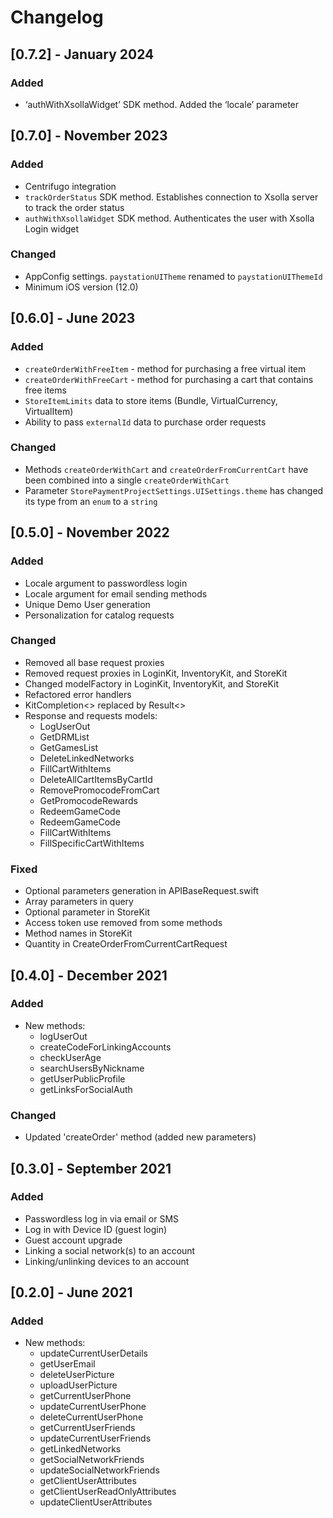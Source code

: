 # Changelog

## [0.7.2] - January 2024

### Added
  - ‘authWithXsollaWidget’ SDK method. Added the ‘locale’ parameter

## [0.7.0] - November 2023

### Added
  - Centrifugo integration
  - `trackOrderStatus` SDK method. Establishes connection to Xsolla server to track the order status
  - `authWithXsollaWidget` SDK method. Authenticates the user with Xsolla Login widget

### Changed
  - AppConfig settings. `paystationUITheme` renamed to `paystationUIThemeId`
  - Minimum iOS version (12.0)

## [0.6.0] - June 2023

### Added
  - `createOrderWithFreeItem` - method for purchasing a free virtual item
  - `createOrderWithFreeCart` - method for purchasing a cart that contains free items
  - `StoreItemLimits` data to store items (Bundle, VirtualCurrency, VirtualItem)
  - Ability to pass `externalId` data to purchase order requests

### Changed
  - Methods `createOrderWithCart` and `createOrderFromCurrentCart` have been combined into a single `createOrderWithCart`
  - Parameter `StorePaymentProjectSettings.UISettings.theme` has changed its type from an `enum` to a `string`

## [0.5.0] - November 2022

### Added
- Locale argument to passwordless login
- Locale argument for email sending methods
- Unique Demo User generation
- Personalization for catalog requests

### Changed
- Removed all base request proxies
- Removed request proxies in LoginKit, InventoryKit, and StoreKit
- Changed modelFactory in LoginKit, InventoryKit, and StoreKit
- Refactored error handlers
- KitCompletion<> replaced by Result<>
- Response and requests models:
  * LogUserOut
  * GetDRMList
  * GetGamesList
  * DeleteLinkedNetworks
  * FillCartWithItems
  * DeleteAllCartItemsByCartId
  * RemovePromocodeFromCart
  * GetPromocodeRewards
  * RedeemGameCode
  * RedeemGameCode
  * FillCartWithItems
  * FillSpecificCartWithItems

### Fixed
- Optional parameters generation in APIBaseRequest.swift
- Array parameters in query
- Optional parameter in StoreKit
- Access token use removed from some methods
- Method names in StoreKit
- Quantity in CreateOrderFromCurrentCartRequest

## [0.4.0] - December 2021

### Added
- New methods:
  * logUserOut
  * createCodeForLinkingAccounts
  * checkUserAge
  * searchUsersByNickname
  * getUserPublicProfile
  * getLinksForSocialAuth

### Changed
- Updated 'createOrder' method (added new parameters)

## [0.3.0] - September 2021

### Added
- Passwordless log in via email or SMS
- Log in with Device ID (guest login)
- Guest account upgrade
- Linking a social network(s) to an account
- Linking/unlinking devices to an account

## [0.2.0] - June 2021

### Added
- New methods:
  * updateCurrentUserDetails
  * getUserEmail
  * deleteUserPicture
  * uploadUserPicture
  * getCurrentUserPhone
  * updateCurrentUserPhone
  * deleteCurrentUserPhone
  * getCurrentUserFriends
  * updateCurrentUserFriends
  * getLinkedNetworks
  * getSocialNetworkFriends
  * updateSocialNetworkFriends
  * getClientUserAttributes
  * getClientUserReadOnlyAttributes
  * updateClientUserAttributes

